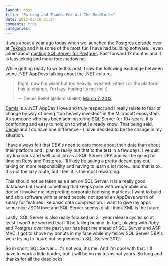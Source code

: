 ```yaml
---
layout: post
title: "So Long and Thanks For All The Deadlocks"
date: 2013-03-10 21:54
comments: true
categories: 
---
```

It was about a year ago today when we launched the [Postgres episode][1] over at [Tekpub][2] and it is some of the most fun I have had building software. I even joked about [quitting SQL Server for Postgres][4]. Fast forward 12 months and it is less joking and more foreshadowing.

While getting ready to write this post, I saw the following exchange between some .NET AppDevs talking about the .NET culture.
<blockquote class="twitter-tweet"><p>Right, now I'm wiser but too heavily invested. Either I or the platform has to change, I'm lazy, hoping its not me :)</p>&mdash; Demis Bellot (@demisbellot) <a href="https://twitter.com/demisbellot/status/309754561499906048">March 7, 2013</a></blockquote>
<script async src="//platform.twitter.com/widgets.js" charset="utf-8"></script>

[Demis][3] is a .NET AppDev I love and truly respect and I really relate to fear of change by way of being "too heavily invested" in the Microsoft ecosystem. As someone who has been administering SQL Server for 10+ years, it is comforting and easy to hold on to what I already know. That being said, [Demis][3] and I do have one difference - I have decided to be the change in my situation. 

I have always felt that DBA's need to care more about their data than about their platform and I plan to really put that to the test in a few days. I've quit my luxurious and well paid job as a SQL Server DBA and will be going full time on Ruby and [Postgres][5]. I'll likely be taking a pretty decent pay cut, taking on more responsibility and having to learn a lot more... and that is ok. It's not the lazy route, but I feel it is the most rewarding. 

This should not be taken as a slam on SQL Server. It is a really good database but I want something that keeps pace with web/mobile and doesn't involve me interpreting corporate licensing matrices. I want to build and ship software with talented people, not spend an AppDevs worth of salary for features like basic data compression. I want to give my apps some nice JSON love and SQL Server seems to still think XML is the future. 

Lastly, SQL Server is also really focused on 3+ year release cycles so at least I won't be worried that I'll be falling behind. In fact, playing with Ruby and Postgres over the past year has kept me ahead of SQL Server and ASP MVC. I got to shove my donuts in my face while my fellow SQL Server DBA's were trying to figure out sequences in SQL Server 2012. 

So in short, SQL Server... it's not you, it's me. And I'm cool with that. I'll have to work a little harder, but it will be on my terms not yours. So long and thanks for all the deadlocks.

[1]: http://tekpub.com/productions/pg/
[2]: http://tekpub.com/
[3]: http://mythz.servicestack.net/
[4]: http://datachomp.com/archives/im-leaving-sql-server-for-postgres/
[5]: http://www.postgresql.org/